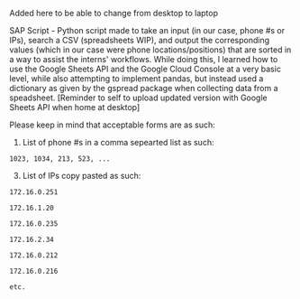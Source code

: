 Added here to be able to change from desktop to laptop

SAP Script - Python script made to take an input (in our case, phone #s or IPs), search a CSV (spreadsheets WIP), and output the corresponding values (which in our case were phone locations/positions) that are sorted in a way to assist the interns' workflows. While doing this, I learned how to use the Google Sheets API and the Google Cloud Console at a very basic level, while also attempting to implement pandas, but instead used a dictionary as given by the gspread package when collecting data from a speadsheet. [Reminder to self to upload updated version with Google Sheets API when home at desktop]

Please keep in mind that acceptable forms are as such:
  1. List of phone #s in a comma sepearted list as such: 
 	
	1023, 1034, 213, 523, ...
  3. List of IPs copy pasted as such:
	
	172.16.0.251
	
	172.16.1.20
	
	172.16.0.235
	
	172.16.2.34
	
	172.16.0.212
	
	172.16.0.216
	
	etc.

